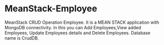 # MeanStack-Employee
MeanStack CRUD Operation Employee.
It is a MEAN STACK application with MongoDB connectivity.
In this you can Add Employees,View added Employees, Update Employees details and Delete Employees.
Database name is CrudDB.

